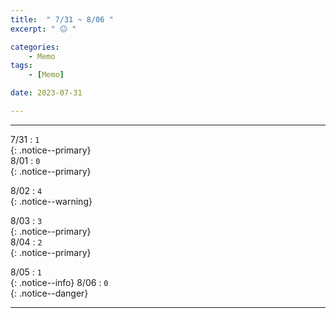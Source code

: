 ```yaml
---
title:  " 7/31 ~ 8/06 "
excerpt: " 😐 "

categories:
    - Memo
tags:
    - [Memo]

date: 2023-07-31

---
```

- - -
<!-- 약 -->

7/31 : `1`   
{: .notice--primary}  
8/01 : `0`   
{: .notice--primary}  

8/02 : `4`   
{: .notice--warning}  

8/03 : `3`   
{: .notice--primary}  
8/04 : `2`  
{: .notice--primary} 


8/05 : `1`      
{: .notice--info} 
8/06 : `0`   
{: .notice--danger}  


<!-- {: .notice}
{: .notice--primary}
{: .notice--info}
{: .notice--warning}
{: .notice--success}
{: .notice--danger} 
😄 😐 🙁 😡
-->
- - -